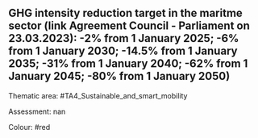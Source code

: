 ## GHG intensity reduction target in the maritme sector (link Agreement Council - Parliament on 23.03.2023): -2% from 1 January 2025; -6% from 1 January 2030; -14.5% from 1 January 2035; -31% from 1 January 2040; -62% from 1 January 2045; -80% from 1 January 2050)

Thematic area: #TA4_Sustainable_and_smart_mobility

Assessment: nan

Colour: #red